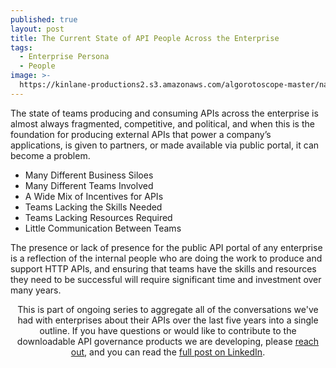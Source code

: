 ```yaml
---
published: true
layout: post
title: The Current State of API People Across the Enterprise 
tags:
  - Enterprise Persona
  - People
image: >-
  https://kinlane-productions2.s3.amazonaws.com/algorotoscope-master/nazi-invasion-japanese-carrying-over-bridge.jpeg
---
```

The state of teams producing and consuming APIs across the enterprise is almost always fragmented, competitive, and political, and when this is the foundation for producing external APIs that power a company’s applications, is given to partners, or made available via public portal, it can become a problem.

  - Many Different Business Siloes
  - Many Different Teams Involved
  - A Wide Mix of Incentives for APIs
  - Teams Lacking the Skills Needed
  - Teams Lacking Resources Required
  - Little Communication Between Teams

The presence or lack of presence for the public API portal of any enterprise is a reflection of the internal people who are doing the work to produce and support HTTP APIs, and ensuring that teams have the skills and resources they need to be successful will require significant time and investment over many years.

<div class="alert alert-danger" role="alert" style="text-align: center;">
This is part of ongoing series to aggregate all of the conversations we've had with enterprises about their APIs over the last five years into a single outline. If you have questions or would like to contribute to the downloadable API governance products we are developing, please <a href="https://apievangelist.com/contact">reach out</a>, and you can read the <a href="https://www.linkedin.com/pulse/who-api-evangelist-speaks-being-change-agent-within-enterprise-lane-lmuse">full post on LinkedIn</a>.
</div>
